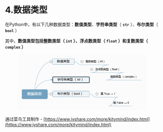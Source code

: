 # 4.数据类型

在Python中，有以下几种数据类型：**数值类型**、**字符串类型**（ **`str`** ）、**布尔类型**（ **`bool`** ）

其中，**数值类型包括整数类型（ `int` ）、浮点数类型（ `float` ）和复数类型（ `complex` ）**

<figure><img src="../.gitbook/assets/数据类型.png" alt=""><figcaption></figcaption></figure>

通过菜鸟工具制作 - [https://www.jyshare.com/more/kitymind/index.html](https://www.jyshare.com/more/kitymind/index.html)

